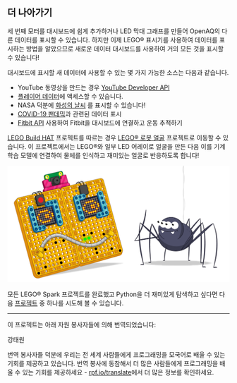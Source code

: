 ## 더 나아가기

세 번째 모터를 대시보드에 쉽게 추가하거나 LED 막대 그래프를 만들어 OpenAQ의 다른 데이터를 표시할 수 있습니다. 하지만 이제 LEGO® 표시기를 사용하여 데이터를 표시하는 방법을 알았으므로 새로운 데이터 대시보드를 사용하여 거의 모든 것을 표시할 수 있습니다!

대시보드에 표시할 새 데이터에 사용할 수 있는 몇 가지 가능한 소스는 다음과 같습니다.

+ YouTube 동영상을 만드는 경우 [YouTube Developer API](https://developers.google.com/youtube/v3)
+ [플레이어 데이터](https://fortnitetracker.com/site-api)에 액세스할 수 있습니다.
+ NASA 덕분에 [화성의 날씨](https://mars.nasa.gov/insight/weather/) 를 표시할 수 있습니다!
+ [COVID-19 팬데믹](https://github.com/M-Media-Group/Covid-19-API)과 관련된 데이터 표시
+ [Fitbit API](https://dev.fitbit.com/build/reference/web-api/) 사용하여 Fitbit을 대시보드에 연결하고 운동 추적하기

[LEGO Build HAT](https://projects.raspberrypi.org/ko-KR/pathways/lego-intro) 프로젝트를 따르는 경우 [LEGO® 로봇 얼굴](https://projects.raspberrypi.org/ko-KR/projects/lego-data-dash) 프로젝트로 이동할 수 있습니다. 이 프로젝트에서는 LEGO®와 일부 LED 어레이로 얼굴을 만든 다음 이를 기계 학습 모델에 연결하여 물체를 인식하고 재미있는 얼굴로 반응하도록 합니다!

![재미있는 로봇 얼굴을 보여주는 LEGO 로봇 얼굴 배너.](images/robotfacebanner.png)

모든 LEGO® Spark 프로젝트를 완료했고 Python을 더 재미있게 탐색하고 싶다면 다음 [프로젝트](https://projects.raspberrypi.org/ko-KR/projects?software%5B%5D=python) 중 하나를 시도해 볼 수 있습니다.

***
이 프로젝트는 아래 자원 봉사자들에 의해 번역되었습니다:

강태원

번역 봉사자들 덕분에 우리는 전 세계 사람들에게 프로그래밍을 모국어로 배울 수 있는 기회를 제공하고 있습니다. 번역 봉사에 동참해서 더 많은 사람들에게 프로그래밍을 배울 수 있는 기회를 제공하세요 - [rpf.io/translate](https://rpf.io/translate)에서 더 많은 정보를 확인하세요.
